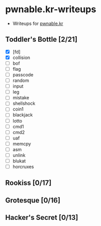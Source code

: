 # pwnable.kr-writeups

- Writeups for [pwnable.kr](https://pwnable.kr/)

## Toddler's Bottle [2/21]

- [x] [fd]
- [x] collision
- [ ] bof
- [ ] flag
- [ ] passcode
- [ ] random
- [ ] input
- [ ] leg
- [ ] mistake
- [ ] shellshock
- [ ] coin1
- [ ] blackjack
- [ ] lotto
- [ ] cmd1
- [ ] cmd2
- [ ] uaf
- [ ] memcpy
- [ ] asm
- [ ] unlink
- [ ] blukat
- [ ] horcruxes

## Rookiss [0/17]



## Grotesque [0/16]



## Hacker's Secret [0/13]


